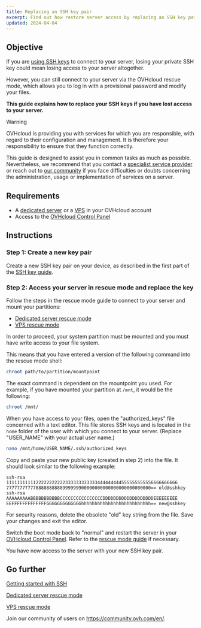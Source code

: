 ```yaml
---
title: Replacing an SSH key pair
excerpt: Find out how restore server access by replacing an SSH key pair with a new one in case your private key is lost
updated: 2024-04-04
---
```


## Objective

If you are [using SSH keys](/pages/bare_metal_cloud/dedicated_servers/creating-ssh-keys-dedicated) to connect to your server, losing your private SSH key could mean losing access to your server altogether.

However, you can still connect to your server via the OVHcloud rescue mode, which allows you to log in with a provisional password and modify your files.

**This guide explains how to replace your SSH keys if you have lost access to your server.**

> [!warning]
>OVHcloud is providing you with services for which you are responsible, with regard to their configuration and management. It is therefore your responsibility to ensure that they function correctly.
>
>This guide is designed to assist you in common tasks as much as possible. Nevertheless, we recommend that you contact a [specialist service provider](https://partner.ovhcloud.com/en-ca/directory/) or reach out to [our community](https://community.ovh.com/en/) if you face difficulties or doubts concerning the administration, usage or implementation of services on a server.
>

## Requirements

- A [dedicated server](https://www.ovhcloud.com/en-ca/bare-metal/) or a [VPS](https://www.ovhcloud.com/en-ca/vps/) in your OVHcloud account
- Access to the [OVHcloud Control Panel](https://ca.ovh.com/auth/?action=gotomanager&from=https://www.ovh.com/ca/en/&ovhSubsidiary=ca)

## Instructions

### Step 1: Create a new key pair

Create a new SSH key pair on your device, as described in the first part of the [SSH key guide](/pages/bare_metal_cloud/dedicated_servers/creating-ssh-keys-dedicated).

<a name="step2"></a>

### Step 2: Access your server in rescue mode and replace the key

Follow the steps in the rescue mode guide to connect to your server and mount your partitions:

- [Dedicated server rescue mode](/pages/bare_metal_cloud/dedicated_servers/rescue_mode)
- [VPS rescue mode](/pages/bare_metal_cloud/virtual_private_servers/rescue)

In order to proceed, your system partition must be mounted and you must have write access to your file system.

This means that you have entered a version of the following command into the rescue mode shell:

```bash
chroot path/to/partition/mountpoint
```

The exact command is dependent on the mountpoint you used. For example, if you have mounted your partition at `/mnt`, it would be the following:

```bash
chroot /mnt/
```

When you have access to your files, open the "authorized_keys" file concerned with a text editor. This file stores SSH keys and is located in the `home` folder of the user with which you connect to your server. (Replace "USER_NAME" with your actual user name.)

```bash
nano /mnt/home/USER_NAME/.ssh/authorized_keys
```

Copy and paste your new public key (created in step 2) into the file. It should look similar to the following example:

```console
ssh-rsa 1111111111122222222222333333333333444444444555555555556666666666
777777777778888888888999999900000000000000000000000000== old@sshkey
ssh-rsa AAAAAAAAABBBBBBBBBBBCCCCCCCCCCCCCCCCDDDDDDDDDDDDDDDDDDDEEEEEEEEE
EEFFFFFFFFFFFFFGGGGGGGGGGGGGhhhhhhhhhhhhhhhhhhhhhhhhhh== new@sshkey
```

For security reasons, delete the obsolete "old" key string from the file. Save your changes and exit the editor.

Switch the boot mode back to "normal" and restart the server in your [OVHcloud Control Panel](https://ca.ovh.com/auth/?action=gotomanager&from=https://www.ovh.com/ca/en/&ovhSubsidiary=ca). Refer to the [rescue mode guide](#step2) if necessary.

You have now access to the server with your new SSH key pair.

## Go further

[Getting started with SSH](/pages/bare_metal_cloud/dedicated_servers/ssh_introduction)

[Dedicated server rescue mode](/pages/bare_metal_cloud/dedicated_servers/rescue_mode)

[VPS rescue mode](/pages/bare_metal_cloud/virtual_private_servers/rescue)

Join our community of users on <https://community.ovh.com/en/>.